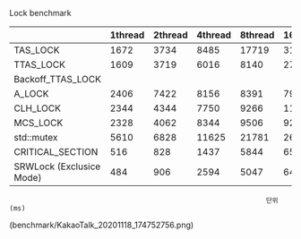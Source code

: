

Lock benchmark


|                           |1thread|2thread|4thread|8thread|16thread|
|---------------------------|-------|-------|-------|-------|--------|
|TAS_LOCK                   |1672   |3734   |8485   |17719  |31266   |
|TTAS_LOCK                  |1609   |3719   |6016   |8140   |27703   |
|Backoff_TTAS_LOCK          |       |       |       |       |        |
|A_LOCK                     |2406   |7422   |8156   |8391   |7953    |
|CLH_LOCK                   |2344   |4344   |7750   |9266   |11938   |
|MCS_LOCK                   |2328   |4062   |8344   |9506   |9297    |
|std::mutex                 |5610   |6828   |11625  |21781  |26125   |
|CRITICAL_SECTION           |516    |828    |1437   |5844   |6500    |
|SRWLock (Exclusice Mode)   |484    |906    |2594   |5047   |6484    |

                                                                    단위 (ms)


(benchmark/KakaoTalk_20201118_174752756.png)

